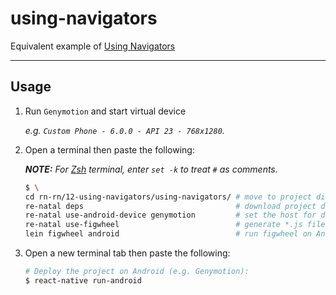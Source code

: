 using-navigators
================

Equivalent example of [Using Navigators]

-------------------------------------------------------------------------------

Usage
-----

1. Run `Genymotion` and start virtual device

    _e.g. `Custom Phone - 6.0.0 - API 23 - 768x1280`._

2. Open a terminal then paste the following:

    _**NOTE:** For [Zsh] terminal, enter `set -k` to treat `#` as comments._

    ``` bash
    $ \
    cd rn-rn/12-using-navigators/using-navigators/ # move to project directory
    re-natal deps                                  # download project dependencies
    re-natal use-android-device genymotion         # set the host for device type
    re-natal use-figwheel                          # generate *.js files for figwheel
    lein figwheel android                          # run figwheel on Android device (e.g. Genymotion)
    ```

3. Open a new terminal tab then paste the following:

    ``` bash
    # Deploy the project on Android (e.g. Genymotion):
    $ react-native run-android
    ```

[Using Navigators]: https://facebook.github.io/react-native/docs/using-navigators.html
[Zsh]: http://www.zsh.org
